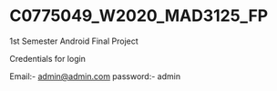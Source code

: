 # C0775049_W2020_MAD3125_FP
1st Semester Android Final Project

Credentials for login

Email:- admin@admin.com
password:- admin
